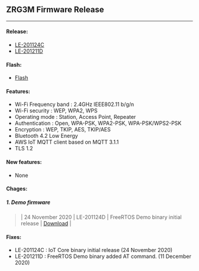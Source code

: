 ## ZRG3M Firmware Release
---


#### Release:

- [LE-201124C](firmware/LE-201124C.bin)
- [LE-201211D](firmware/LE-201211D.bin)

#### Flash:

- [Flash](firmware/flash/flash.7z)

#### Features:

- Wi-Fi Frequency band : 2.4GHz IEEE802.11 b/g/n
- Wi-Fi security : WEP, WPA2, WPS
- Operating mode : Station, Access Point, Repeater
- Authentication : Open, WPA-PSK, WPA2-PSK, WPA-PSK/WPS2-PSK
- Encryption : WEP, TKIP, AES, TKIP/AES
- Bluetooth 4.2 Low Energy
- AWS IoT MQTT client based on MQTT 3.1.1
- TLS 1.2

#### New features:

- None

#### Chages:
##### 1. Demo firmware
> |  24 November 2020  |  LE-201124D  |  FreeRTOS Demo binary initial release  |  [Download](firmware/LE-201124D.bin)  |


#### Fixes:

- LE-201124C : IoT Core binary initial release (24 November 2020)
- LE-201211D : FreeRTOS Demo binary added AT command. (11 December 2020)


